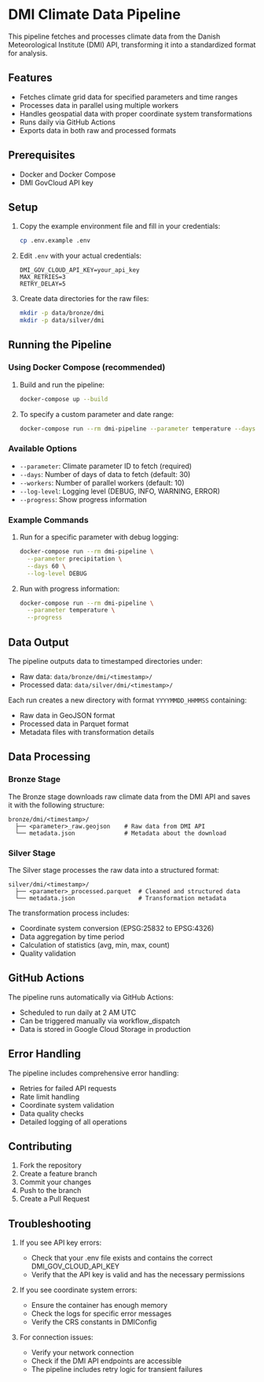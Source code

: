 # DMI Climate Data Pipeline

This pipeline fetches and processes climate data from the Danish Meteorological Institute (DMI) API, transforming it into a standardized format for analysis.

## Features

- Fetches climate grid data for specified parameters and time ranges
- Processes data in parallel using multiple workers
- Handles geospatial data with proper coordinate system transformations
- Runs daily via GitHub Actions
- Exports data in both raw and processed formats

## Prerequisites

- Docker and Docker Compose
- DMI GovCloud API key

## Setup

1. Copy the example environment file and fill in your credentials:
   ```bash
   cp .env.example .env
   ```

2. Edit `.env` with your actual credentials:
   ```env
   DMI_GOV_CLOUD_API_KEY=your_api_key
   MAX_RETRIES=3
   RETRY_DELAY=5
   ```

3. Create data directories for the raw files:
   ```bash
   mkdir -p data/bronze/dmi
   mkdir -p data/silver/dmi
   ```

## Running the Pipeline

### Using Docker Compose (recommended)

1. Build and run the pipeline:
   ```bash
   docker-compose up --build
   ```

2. To specify a custom parameter and date range:
   ```bash
   docker-compose run --rm dmi-pipeline --parameter temperature --days 30
   ```

### Available Options

- `--parameter`: Climate parameter ID to fetch (required)
- `--days`: Number of days of data to fetch (default: 30)
- `--workers`: Number of parallel workers (default: 10)
- `--log-level`: Logging level (DEBUG, INFO, WARNING, ERROR)
- `--progress`: Show progress information

### Example Commands

1. Run for a specific parameter with debug logging:
   ```bash
   docker-compose run --rm dmi-pipeline \
     --parameter precipitation \
     --days 60 \
     --log-level DEBUG
   ```

2. Run with progress information:
   ```bash
   docker-compose run --rm dmi-pipeline \
     --parameter temperature \
     --progress
   ```

## Data Output

The pipeline outputs data to timestamped directories under:
- Raw data: `data/bronze/dmi/<timestamp>/`
- Processed data: `data/silver/dmi/<timestamp>/`

Each run creates a new directory with format `YYYYMMDD_HHMMSS` containing:
- Raw data in GeoJSON format
- Processed data in Parquet format
- Metadata files with transformation details

## Data Processing

### Bronze Stage
The Bronze stage downloads raw climate data from the DMI API and saves it with the following structure:
```
bronze/dmi/<timestamp>/
  ├── <parameter>_raw.geojson    # Raw data from DMI API
  └── metadata.json              # Metadata about the download
```

### Silver Stage
The Silver stage processes the raw data into a structured format:
```
silver/dmi/<timestamp>/
  ├── <parameter>_processed.parquet  # Cleaned and structured data
  └── metadata.json                  # Transformation metadata
```

The transformation process includes:
- Coordinate system conversion (EPSG:25832 to EPSG:4326)
- Data aggregation by time period
- Calculation of statistics (avg, min, max, count)
- Quality validation

## GitHub Actions

The pipeline runs automatically via GitHub Actions:
- Scheduled to run daily at 2 AM UTC
- Can be triggered manually via workflow_dispatch
- Data is stored in Google Cloud Storage in production

## Error Handling

The pipeline includes comprehensive error handling:
- Retries for failed API requests
- Rate limit handling
- Coordinate system validation
- Data quality checks
- Detailed logging of all operations

## Contributing

1. Fork the repository
2. Create a feature branch
3. Commit your changes
4. Push to the branch
5. Create a Pull Request

## Troubleshooting

1. If you see API key errors:
   - Check that your .env file exists and contains the correct DMI_GOV_CLOUD_API_KEY
   - Verify that the API key is valid and has the necessary permissions

2. If you see coordinate system errors:
   - Ensure the container has enough memory
   - Check the logs for specific error messages
   - Verify the CRS constants in DMIConfig

3. For connection issues:
   - Verify your network connection
   - Check if the DMI API endpoints are accessible
   - The pipeline includes retry logic for transient failures
